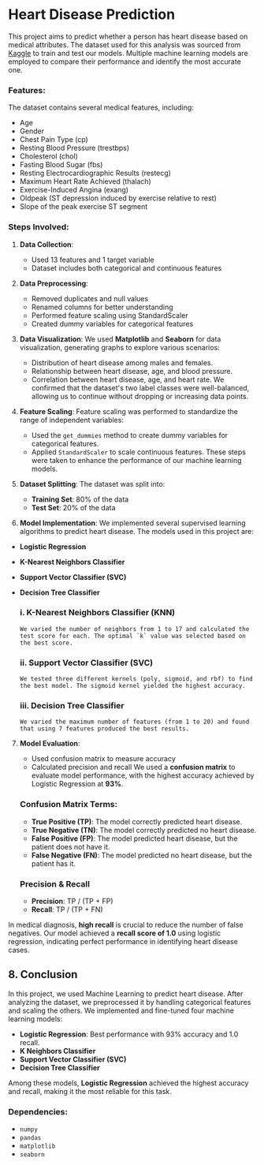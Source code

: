 # Heart Disease Prediction

This project aims to predict whether a person has heart disease based on medical attributes. The dataset used for this analysis was sourced from [Kaggle](https://www.kaggle.com/datasets/johnsmith88/heart-disease-dataset) to train and test our models. Multiple machine learning models are employed to compare their performance and identify the most accurate one.

### Features:
The dataset contains several medical features, including:
- Age
- Gender
- Chest Pain Type (cp)
- Resting Blood Pressure (trestbps)
- Cholesterol (chol)
- Fasting Blood Sugar (fbs)
- Resting Electrocardiographic Results (restecg)
- Maximum Heart Rate Achieved (thalach)
- Exercise-Induced Angina (exang)
- Oldpeak (ST depression induced by exercise relative to rest)
- Slope of the peak exercise ST segment

### Steps Involved:
1. **Data Collection**: 
   - Used 13 features and 1 target variable
   - Dataset includes both categorical and continuous features

2. **Data Preprocessing**:
   - Removed duplicates and null values
   - Renamed columns for better understanding
   - Performed feature scaling using StandardScaler
   - Created dummy variables for categorical features

3. **Data Visualization**:
   We used **Matplotlib** and **Seaborn** for data visualization, generating graphs to explore various scenarios:
    - Distribution of heart disease among males and females.
    - Relationship between heart disease, age, and blood pressure.
    - Correlation between heart disease, age, and heart rate.
    We confirmed that the dataset's two label classes were well-balanced, allowing us to continue without dropping or increasing data points.

4. **Feature Scaling**:
   Feature scaling was performed to standardize the range of independent variables:
    - Used the `get_dummies` method to create dummy variables for categorical features.
    - Applied `StandardScaler` to scale continuous features.
    These steps were taken to enhance the performance of our machine learning models.

5. **Dataset Splitting**:
   The dataset was split into:
    - **Training Set**: 80% of the data
    - **Test Set**: 20% of the data

6. **Model Implementation**:
We implemented several supervised learning algorithms to predict heart disease. The models used in this project are:
- **Logistic Regression**
- **K-Nearest Neighbors Classifier**
- **Support Vector Classifier (SVC)**
- **Decision Tree Classifier**

   ### i. K-Nearest Neighbors Classifier (KNN)
      We varied the number of neighbors from 1 to 17 and calculated the test score for each. The optimal `k` value was selected based on the best score.

   ### ii. Support Vector Classifier (SVC)
      We tested three different kernels (poly, sigmoid, and rbf) to find the best model. The sigmoid kernel yielded the highest accuracy.

   ### iii. Decision Tree Classifier
      We varied the maximum number of features (from 1 to 20) and found that using 7 features produced the best results.

7. **Model Evaluation**:
   - Used confusion matrix to measure accuracy
   - Calculated precision and recall
    We used a **confusion matrix** to evaluate model performance, with the highest accuracy achieved by Logistic Regression at **93%**.
    
    ### Confusion Matrix Terms:
    - **True Positive (TP)**: The model correctly predicted heart disease.
    - **True Negative (TN)**: The model correctly predicted no heart disease.
    - **False Positive (FP)**: The model predicted heart disease, but the patient does not have it.
    - **False Negative (FN)**: The model predicted no heart disease, but the patient has it.
    
    ### Precision & Recall
    - **Precision**: TP / (TP + FP)
    - **Recall**: TP / (TP + FN)

In medical diagnosis, **high recall** is crucial to reduce the number of false negatives. Our model achieved a **recall score of 1.0** using logistic regression, indicating perfect performance in identifying heart disease cases.

## 8. Conclusion
In this project, we used Machine Learning to predict heart disease. After analyzing the dataset, we preprocessed it by handling categorical features and scaling the others. We implemented and fine-tuned four machine learning models:

- **Logistic Regression**: Best performance with 93% accuracy and 1.0 recall.
- **K Neighbors Classifier**
- **Support Vector Classifier (SVC)**
- **Decision Tree Classifier**

Among these models, **Logistic Regression** achieved the highest accuracy and recall, making it the most reliable for this task.

### Dependencies:
- `numpy`
- `pandas`
- `matplotlib`
- `seaborn`
